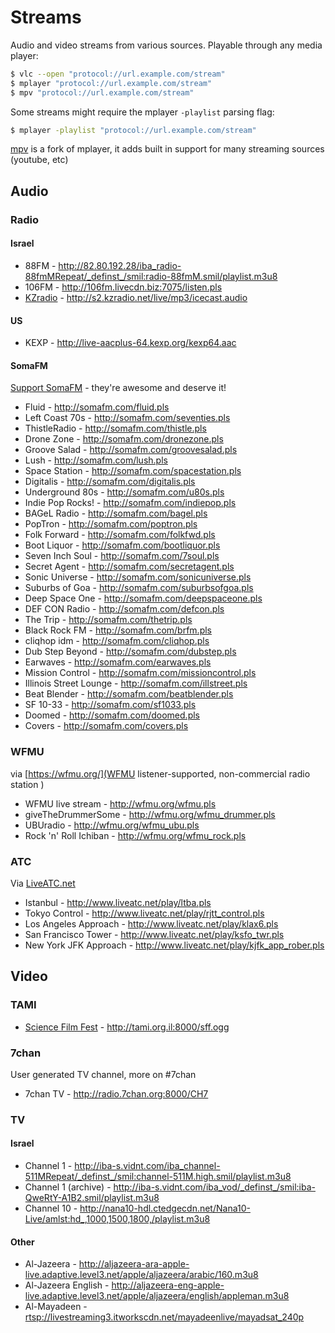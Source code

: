 # Streams

Audio and video streams from various sources. Playable through any media player:

```bash
$ vlc --open "protocol://url.example.com/stream"
$ mplayer "protocol://url.example.com/stream"
$ mpv "protocol://url.example.com/stream"
```

Some streams might require the mplayer `-playlist` parsing flag:

```bash
$ mplayer -playlist "protocol://url.example.com/stream"
```
[mpv](http://mpv.io) is a fork of mplayer, it adds built
in support for many streaming sources (youtube, etc)

## Audio

### Radio

#### Israel

 - 88FM - http://82.80.192.28/iba_radio-88fmMRepeat/_definst_/smil:radio-88fmM.smil/playlist.m3u8
 - 106FM - http://106fm.livecdn.biz:7075/listen.pls
 - [KZradio](http://kzradio.net) - http://s2.kzradio.net/live/mp3/icecast.audio

#### US

 - KEXP - http://live-aacplus-64.kexp.org/kexp64.aac

#### SomaFM

[Support SomaFM](http://somafm.com/support/) - they're awesome and deserve it!

 - Fluid - http://somafm.com/fluid.pls
 - Left Coast 70s - http://somafm.com/seventies.pls
 - ThistleRadio - http://somafm.com/thistle.pls
 - Drone Zone - http://somafm.com/dronezone.pls
 - Groove Salad - http://somafm.com/groovesalad.pls
 - Lush - http://somafm.com/lush.pls
 - Space Station - http://somafm.com/spacestation.pls
 - Digitalis - http://somafm.com/digitalis.pls
 - Underground 80s - http://somafm.com/u80s.pls
 - Indie Pop Rocks! - http://somafm.com/indiepop.pls
 - BAGeL Radio - http://somafm.com/bagel.pls
 - PopTron - http://somafm.com/poptron.pls
 - Folk Forward - http://somafm.com/folkfwd.pls
 - Boot Liquor - http://somafm.com/bootliquor.pls
 - Seven Inch Soul - http://somafm.com/7soul.pls
 - Secret Agent - http://somafm.com/secretagent.pls
 - Sonic Universe - http://somafm.com/sonicuniverse.pls
 - Suburbs of Goa - http://somafm.com/suburbsofgoa.pls
 - Deep Space One - http://somafm.com/deepspaceone.pls
 - DEF CON Radio - http://somafm.com/defcon.pls
 - The Trip - http://somafm.com/thetrip.pls
 - Black Rock FM - http://somafm.com/brfm.pls
 - cliqhop idm - http://somafm.com/cliqhop.pls
 - Dub Step Beyond - http://somafm.com/dubstep.pls
 - Earwaves - http://somafm.com/earwaves.pls
 - Mission Control - http://somafm.com/missioncontrol.pls
 - Illinois Street Lounge - http://somafm.com/illstreet.pls
 - Beat Blender - http://somafm.com/beatblender.pls
 - SF 10-33 - http://somafm.com/sf1033.pls
 - Doomed - http://somafm.com/doomed.pls
 - Covers - http://somafm.com/covers.pls


### WFMU
via [https://wfmu.org/](WFMU  listener-supported,
non-commercial radio station )
 - WFMU live stream - http://wfmu.org/wfmu.pls
 - giveTheDrummerSome - http://wfmu.org/wfmu_drummer.pls
 - UBUradio - http://wfmu.org/wfmu_ubu.pls
 - Rock 'n' Roll Ichiban - http://wfmu.org/wfmu_rock.pls


### ATC

Via [LiveATC.net](http://www.liveatc.net)

 - Istanbul - http://www.liveatc.net/play/ltba.pls
 - Tokyo Control - http://www.liveatc.net/play/rjtt_control.pls
 - Los Angeles Approach - http://www.liveatc.net/play/klax6.pls
 - San Francisco Tower - http://www.liveatc.net/play/ksfo_twr.pls
 - New York JFK Approach - http://www.liveatc.net/play/kjfk_app_rober.pls


## Video

### TAMI
 - [Science Film Fest](http://telavivmakers.org/index.php/ScienceFilmFest) - http://tami.org.il:8000/sff.ogg

### 7chan

User generated TV channel, more on #7chan

 - 7chan TV - http://radio.7chan.org:8000/CH7

### TV

#### Israel

 - Channel 1 - http://iba-s.vidnt.com/iba_channel-511MRepeat/_definst_/smil:channel-511M.high.smil/playlist.m3u8
 - Channel 1 (archive) - http://iba-s.vidnt.com/iba_vod/_definst_/smil:iba-QweRtY-A1B2.smil/playlist.m3u8
 - Channel 10 - http://nana10-hdl.ctedgecdn.net/Nana10-Live/amlst:hd_,1000,1500,1800,/playlist.m3u8

#### Other

 - Al-Jazeera - http://aljazeera-ara-apple-live.adaptive.level3.net/apple/aljazeera/arabic/160.m3u8
 - Al-Jazeera English - http://aljazeera-eng-apple-live.adaptive.level3.net/apple/aljazeera/english/appleman.m3u8
 - Al-Mayadeen - [rtsp://livestreaming3.itworkscdn.net/mayadeenlive/mayadsat_240p](rtsp://livestreaming3.itworkscdn.net/mayadeenlive/mayadsat_240p)
